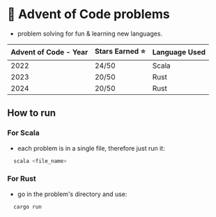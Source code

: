 # 🎄 Advent of Code problems

- problem solving for fun & learning new languages.

| Advent of Code - Year | Stars Earned :star: | Language Used |
|------------------------|--------------|---------------------|
| 2022                   |  24/50       |       Scala         |
| 2023                   |  20/50       |       Rust          |
| 2024                   |  20/50       |       Rust          |

## How to run

### For Scala

- each problem is in a single file, therefore just run it:

```bash
  scala <file_name>
```

### For Rust

- go in the problem's directory and use:

```bash
  cargo run
```
